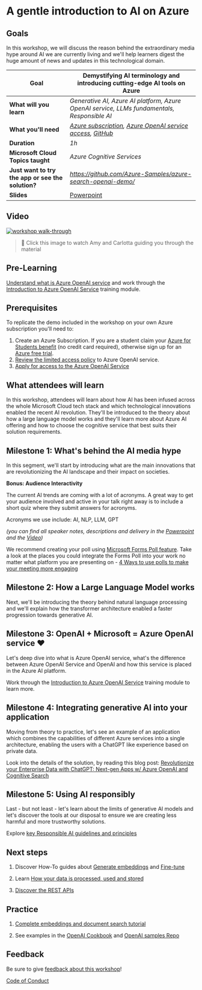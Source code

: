 # A gentle introduction to AI on Azure

## Goals

In this workshop, we will discuss the reason behind the extraordinary media hype around AI we are currently living and we'll help learners digest the huge amount of news and updates in this technological domain.   

| **Goal**              | Demystifying AI terminology and introducing cutting-edge AI tools on Azure                                    |
| ----------------------------- | --------------------------------------------------------------------- |
| **What will you learn**       | *Generative AI, Azure AI platform, Azure OpenAI service, LLMs fundamentals, Responsible AI*                                        |
| **What you'll need**          | *[Azure subscription](https://azure.microsoft.com), [Azure OpenAI service access](https://customervoice.microsoft.com/Pages/ResponsePage.aspx?id=v4j5cvGGr0GRqy180BHbR7en2Ais5pxKtso_Pz4b1_xUOFA5Qk1UWDRBMjg0WFhPMkIzTzhKQ1dWNyQlQCN0PWcu), [GitHub](https://github.com/)* |
| **Duration**                  | *1h*                                                                |
| **Microsoft Cloud Topics taught**                  | *Azure Cognitive Services*                                                                |
| **Just want to try the app or see the solution?** | *https://github.com/Azure-Samples/azure-search-openai-demo/*                          |
| **Slides** | [Powerpoint](slides.pptx) 
                         
## Video

[![workshop walk-through](./images/promoimage.gif)](https://www.youtube.com/watch?v=qaHNgr2CQ4o "workshop walk-through")
> 🎥 Click this image to watch Amy and Carlotta guiding you through the material

## Pre-Learning

[Understand what is Azure OpenAI service](https://learn.microsoft.com/azure/cognitive-services/openai/overview/?WT.mc_id=academic-97358-cacaste) and work through the [Introduction to Azure OpenAI Service](https://learn.microsoft.com/training/modules/explore-azure-openai/?WT.mc_id=academic-97358-cacaste) training module.

## Prerequisites

To replicate the demo included in the workshop on your own Azure subscription you'll need to:
1.	Create an Azure Subscription. If you are a student claim your [Azure for Students benefit](https://azure.microsoft.com/free/students/?WT.mc_id=academic-97358-cacaste) (no credit card required), otherwise sign up for an [Azure free trial](https://azure.microsoft.com/pricing/offers/ms-azr-0044p/).
2.  [Review the limited access policy](https://learn.microsoft.com/legal/cognitive-services/openai/limited-access?context=%2Fazure%2Fcognitive-services%2Fopenai%2Fcontext%2Fcontext&WT.mc_id=academic-97358-cacaste) to Azure OpenAI service.
3.	[Apply for access to the Azure OpenAI Service](https://aka.ms/oai/access)

## What attendees will learn

In this workshop, attendees will learn about how AI has been infused across the whole Microsoft Cloud tech stack and which technological innovations enabled the recent AI revolution. They'll be introduced to the theory about how a large language model works and they'll learn more about Azure AI offering and how to choose the cognitive service that best suits their solution requirements. 

## Milestone 1: What's behind the AI media hype

In this segment, we'll start by introducing what are the main innovations that are revolutionizing the AI landscape and their impact on societies.

**Bonus: Audience Interactivity**

The current AI trends are coming with a lot of acronyms. A great way to get your audience involved and active in your talk right away is to include a short quiz where they submit answers for acronyms.

Acronyms we use include: AI, NLP, LLM, GPT

*(you can find all speaker notes, descriptions and delivery in the [Powerpoint](slides.pptx) and the [Video](https://www.youtube.com/watch?v=qaHNgr2CQ4o "workshop walk-through"))*

We recommend creating your poll using [Microsoft Forms Poll feature](https://forms.microsoft.com/).
Take a look at the places you could integrate the Forms Poll into your work no matter what platform you are presenting on - [4 Ways to use polls to make your meeting more engaging](https://techcommunity.microsoft.com/t5/microsoft-forms-blog/four-ways-to-use-polls-to-make-your-meetings-more-engaging/ba-p/2757267)

## Milestone 2: How a Large Language Model works

Next, we'll be introducing the theory behind natural language processing and we'll explain how the transformer architecture enabled a faster progression towards generative AI.

## Milestone 3: OpenAI + Microsoft = Azure OpenAI service ❤️

Let's deep dive into what is Azure OpenAI service, what's the difference between Azure OpenAI Service and OpenAI and how this service is placed in the Azure AI platform.

Work through the [Introduction to Azure OpenAI Service](https://learn.microsoft.com/training/modules/explore-azure-openai/?WT.mc_id=academic-97358-cacaste) training module to learn more.

## Milestone 4: Integrating generative AI into your application

Moving from theory to practice, let's see an example of an application which combines the capabilities of different Azure services into a single architecture, enabling the users with a ChatGPT like experience based on private data.

Look into the details of the solution, by reading this blog post: [Revolutionize your Enterprise Data with ChatGPT: Next-gen Apps w/ Azure OpenAI and Cognitive Search](https://techcommunity.microsoft.com/t5/ai-applied-ai-blog/revolutionize-your-enterprise-data-with-chatgpt-next-gen-apps-w/ba-p/3762087)

## Milestone 5: Using AI responsibly

Last - but not least - let's learn about the limits of generative AI models and let's discover the tools at our disposal to ensure we are creating less harmful and more trustworthy solutions. 

Explore [key Responsible AI guidelines and principles](https://learn.microsoft.com/legal/cognitive-services/openai/transparency-note?context=%2Fazure%2Fcognitive-services%2Fopenai%2Fcontext%2Fcontext&WT.mc_id=academic-95355-cacaste&tabs=text&WT.mc_id=academic-97358-cacaste)

## Next steps

1.	Discover How-To guides about [Generate embeddings](https://learn.microsoft.com/azure/cognitive-services/openai/how-to/embeddings?tabs=console/?WT.mc_id=academic-97358-cacaste) and [Fine-tune](https://learn.microsoft.com/azure/cognitive-services/openai/how-to/fine-tuning?pivots=programming-language-studio/?WT.mc_id=academic-97358-cacaste)

2.	Learn [How your data is processed, used and stored](https://learn.microsoft.com/legal/cognitive-services/openai/data-privacy?context=%2Fazure%2Fcognitive-services%2Fopenai%2Fcontext%2Fcontext&WT.mc_id=academic-97358-cacaste)

3.	[Discover the REST APIs](https://learn.microsoft.com/rest/api/cognitiveservices/?WT.mc_id=academic-97358-cacaste)

## Practice

1.  [Complete embeddings and document search tutorial](https://learn.microsoft.com/azure/cognitive-services/openai/tutorials/embeddings?tabs=command-line&WT.mc_id=academic-97358-cacaste)

2.	See examples in the [OpenAI Cookbook](https://github.com/openai/openai-cookbook/tree/main/examples) and [OpenAI samples Repo](https://github.com/Azure/azure-openai-samples)

## Feedback

Be sure to give [feedback about this workshop](https://forms.office.com/r/MdhJWMZthR)!

[Code of Conduct](../CODE_OF_CONDUCT.md)

